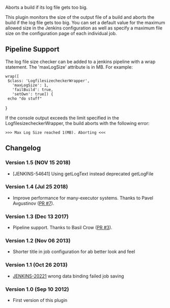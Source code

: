 Aborts a build if its log file gets too big.

This plugin monitors the size of the output file of a build and aborts
the build if the log file gets too big. You can set a default value for
the maximum allowed size in the Jenkins configuration as well as specify
a maximum file size on the configuration page of each individual job.

## Pipeline Support

The log file size checker can be added to a jenkins pipeline with a wrap
statement. The 'maxLogSize' attribute is in MB. For example:

    wrap([
     $class: 'LogfilesizecheckerWrapper',
       'maxLogSize': 1,
       'failBuild': true,
       'setOwn': true]) {
     echo "do stuff"

}

If the console output exceeds the limit specified in the
LogfilesizecheckerWrapper, the build aborts with the following error: 

``` console-output
>>> Max Log Size reached 1(MB). Aborting <<<
```

## Changelog

### Version 1.5 (NOV 15 2018)

-   \[JENKINS-54641\] Using getLogText instead deprecated getLogFile

### Version 1.4 (Jul 25 2018)

-   Improve performance for many-executor systems. Thanks to Pavel
    Avgustinov ([PR
    \#7](https://github.com/jenkinsci/logfilesizechecker-plugin/pull/7)).

### Version 1.3 (Dec 13 2017)

-   Pipeline support. Thanks to Basil Crow ([PR
    \#3](https://github.com/jenkinsci/logfilesizechecker-plugin/pull/3)).

### Version 1.2 (Nov 06 2013)

-   Shorter title in job configuration for ab better look and feel

### Version 1.1 (Oct 26 2013)

-   [JENKINS-20221](http://localhost:8085/display/JENKINS/Logfilesizechecker+Plugin#)
    wrong data binding failed job saving

### Version 1.0 (Sep 10 2012)

-   First version of this plugin

